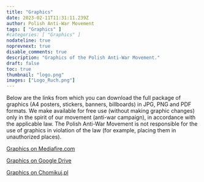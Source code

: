 ```yaml
---
title: "Graphics"
date: 2023-02-11T11:31:11.239Z
author: Polish Anti-War Movement
tags: [ "Graphics" ]
#categories: [ "Graphics" ]
nodateline: true
noprevnext: true
disable_comments: true
description: "Graphics of the Polish Anti-War Movement."
draft: false
toc: true
thumbnail: "logo.png"
images: ["Logo_Ruch.png"]
---
```

Below are the links from which you can download the full package of graphics (A4 posters, stickers, banners, billboards) in JPG, PNG and PDF formats. We make available for free use (without making graphic changes) only in the spirit of our movement (anti-war campaign), in accordance with the applicable law. The Polish Anti-War Movement is not responsible for the use of graphics in violation of the law (for example, placing them in unauthorized places).


[Graphics on Mediafire.com](https://www.mediafire.com/folder/e3mxmi645l5xt/PRA_Grafiki "Graphics on Mediafire.com")


[Graphics on Google Drive](https://drive.google.com/drive/folders/1BDYCx0L_UFOzLjZZzKfBwUrFdHCovI6R?usp=share_link "Graphics on Google Drive")


[Graphics on Chomikuj.pl](https://chomikuj.pl/Polski_Ruch_Antywojenny/Grafiki "Graphics on Chomikuj.pl")
